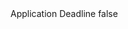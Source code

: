 <?xml version="1.0" encoding="UTF-8"?>
<CustomMetadata xmlns="http://soap.sforce.com/2006/04/metadata">
    <label>Application Deadline</label>
    <protected>false</protected>
</CustomMetadata>

